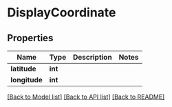 # DisplayCoordinate

## Properties
Name | Type | Description | Notes
------------ | ------------- | ------------- | -------------
**latitude** | **int** |  | 
**longitude** | **int** |  | 

[[Back to Model list]](../README.md#documentation-for-models) [[Back to API list]](../README.md#documentation-for-api-endpoints) [[Back to README]](../README.md)


